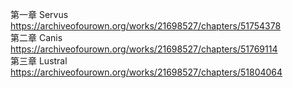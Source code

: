 第一章 Servus https://archiveofourown.org/works/21698527/chapters/51754378                                                              
第二章 Canis https://archiveofourown.org/works/21698527/chapters/51769114                                                                
第三章 Lustral https://archiveofourown.org/works/21698527/chapters/51804064
